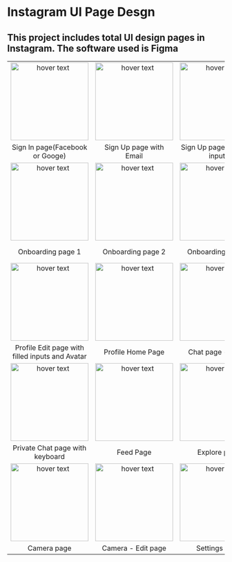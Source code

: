 # Instagram UI Page Desgn


<h2>
This project includes total UI design pages in Instagram. The software used is Figma</h2>

 |  | |  |  |
| :---: | :---: | :---: | :---: |
| <img src="https://github.com/amayananayakkara/instaUI/blob/main/JPG/Sign%20Up-%20social%20mediafig.jpg" width="180" title="hover text" > |  <img src="https://github.com/amayananayakkara/instaUI/blob/main/JPG/Sign%20Up-%20with%20emailfig.jpg" width="180" title="hover text" > |  <img src="https://github.com/amayananayakkara/instaUI/blob/main/JPG/Sign%20Up-%20with%20emailfig-2.jpg" width="180" title="hover text" > |  <img src="https://github.com/amayananayakkara/instaUI/blob/main/JPG/Sign%20In-%20with%20keyboardfig.jpg" width="180" title="hover text" > |
| Sign In page(Facebook or Googe) | Sign Up page with Email | Sign Up page with filed inputs | Sign In with the keyboard |
| <img src="https://github.com/amayananayakkara/instaUI/blob/main/JPG/Private%20chat%20pagefig-1.jpg" width="180" title="hover text" > |  <img src="https://github.com/amayananayakkara/instaUI/blob/main/JPG/Onboarding%20page%202fig.jpg" width="180" title="hover text" > |  <img src="https://github.com/amayananayakkara/instaUI/blob/main/JPG/Onboarding%20page%202fig.jpg" width="180" title="hover text" > |  <img src="https://github.com/amayananayakkara/instaUI/blob/main/JPG/Onboarding%20page%202fig.jpg" width="180" title="hover text" > |
| Onboarding page 1 | Onboarding page 2 | Onboarding page 3 | Profile Edit page without Avatar |
| <img src="https://github.com/amayananayakkara/instaUI/blob/main/JPG/Onboarding%20page%202fig.jpg" width="180" title="hover text" > |  <img src="https://github.com/amayananayakkara/instaUI/blob/main/JPG/Onboarding%20page%202fig.jpg" width="180" title="hover text" > |  <img src="https://github.com/amayananayakkara/instaUI/blob/main/JPG/Onboarding%20page%202fig.jpg" width="180" title="hover text" > |  <img src="https://github.com/amayananayakkara/instaUI/blob/main/JPG/Onboarding%20page%202fig.jpg" width="180" title="hover text" > |
| Profile Edit page with filled inputs and Avatar | Profile Home Page | Chat page - Home | Private Chat page - blank |
| <img src="https://github.com/amayananayakkara/instaUI/blob/main/JPG/Onboarding%20page%202fig.jpg" width="180" title="hover text" > |  <img src="https://github.com/amayananayakkara/instaUI/blob/main/JPG/Onboarding%20page%202fig.jpg" width="180" title="hover text" > |  <img src="https://github.com/amayananayakkara/instaUI/blob/main/JPG/Onboarding%20page%202fig.jpg" width="180" title="hover text" > |  <img src="https://github.com/amayananayakkara/instaUI/blob/main/JPG/Onboarding%20page%202fig.jpg" width="180" title="hover text" > |
| Private Chat page with keyboard | Feed Page | Explore page | Explore page with active search bar |
| <img src="https://github.com/amayananayakkara/instaUI/blob/main/JPG/Onboarding%20page%202fig.jpg" width="180" title="hover text" > |  <img src="https://github.com/amayananayakkara/instaUI/blob/main/JPG/Onboarding%20page%202fig.jpg" width="180" title="hover text" > |  <img src="https://github.com/amayananayakkara/instaUI/blob/main/JPG/Onboarding%20page%202fig.jpg" width="180" title="hover text" > |  <img src="https://github.com/amayananayakkara/instaUI/blob/main/JPG/Onboarding%20page%202fig.jpg" width="180" title="hover text" > |
| Camera page | Camera - Edit page | Settings page | Analytics page |
